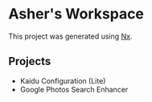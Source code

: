 

# Asher's Workspace

This project was generated using [Nx](https://nx.dev).

## Projects

- Kaidu Configuration (Lite)
- Google Photos Search Enhancer
